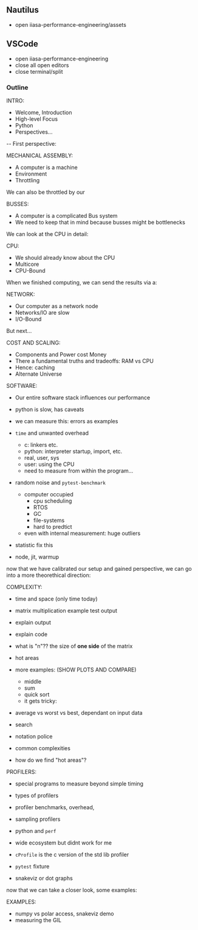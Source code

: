 
## Nautilus
- open iiasa-performance-engineering/assets


## VSCode 

- open iiasa-performance-engineering
- close all open editors
- close terminal/split

### Outline 

INTRO:
 - Welcome, Introduction
 - High-level Focus
 - Python
 - Perspectives...

-- First perspective:

MECHANICAL ASSEMBLY:
 - A computer is a machine
 - Environment
 - Throttling

We can also be throttled by our

BUSSES:
- A computer is a complicated Bus system
- We need to keep that in mind because busses might be bottlenecks

We can look at the CPU in detail:

CPU:
 - We should already know about the CPU
 - Multicore
 - CPU-Bound

When we finished computing, we can send the results via a:

NETWORK:
 - Our computer as a network node
 - Networks/IO are slow
 - I/O-Bound

But next...

COST AND SCALING:
- Components and Power cost Money
- There a fundamental truths and tradeoffs: RAM vs CPU
- Hence: caching
- Alternate Universe


SOFTWARE:
- Our entire software stack influences our performance
- python is slow, has caveats
- we can measure this: errors as examples
- `time` and unwanted overhead
    - c: linkers etc.
    - python: interpreter startup, import, etc.
    - real, user, sys
    - user: using the CPU
    - need to measure from within the program...

- random noise and `pytest-benchmark`
  - computer occupied
     - cpu scheduling
     - RTOS
     - GC
     - file-systems
     - hard to predtict
  - even with internal measurement: huge outliers

- statistic fix this
- node, jit, warmup

now that we have calibrated our setup and gained perspective, we can go into a more theorethical direction:

COMPLEXITY:
- time and space (only time today)
- matrix multiplication example test output
- explain output
- explain code
- what is "n"?? the size of **one side** of the matrix
- hot areas

- more examples: (SHOW PLOTS AND COMPARE)
   - middle 
   - sum 
   - quick sort
   - it gets tricky:

- average vs worst vs best, dependant on input data
- search
- notation police
- common complexities

- how do we find "hot areas"?

PROFILERS:
 - special programs to measure beyond simple timing
 - types of profilers
 - profiler benchmarks, overhead, 
 - sampling profilers

 - python and `perf`
 - wide ecosystem but didnt work for me

 - `cProfile` is the c version of the std lib profiler
 - `pytest` fixture
 - snakeviz or dot graphs

now that we can take a closer look, some examples:

EXAMPLES:

- numpy vs polar access, snakeviz demo
- measuring the GIL
